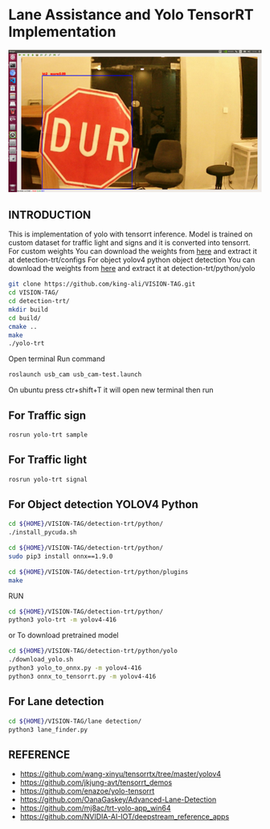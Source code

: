 # Lane Assistance and Yolo TensorRT Implementation


![](./detection-trt/configs/DUR1.png)


## INTRODUCTION

This is implementation of yolo with tensorrt inference. Model is trained on custom dataset for traffic light and signs and it is converted into tensorrt.
For custom weights
You can download the weights from [here](https://drive.google.com/file/d/15nYbuOBKZOzV1vgfJg0BxAlFs4H3DKKE/view?usp=sharing) and extract it at detection-trt/configs
For object yolov4 python object detection 
You can download the weights from [here](https://drive.google.com/file/d/1nNhS6VZmRGZN_uMCZdX7R7aQRhV8ksul/view?usp=sharing) and extract it at detection-trt/python/yolo


```bash
git clone https://github.com/king-ali/VISION-TAG.git
cd VISION-TAG/
cd detection-trt/
mkdir build
cd build/
cmake ..
make
./yolo-trt
```

Open terminal
Run command

```bash
roslaunch usb_cam usb_cam-test.launch
```
On ubuntu press ctr+shift+T it will open new terminal then run

## For Traffic sign


```bash
rosrun yolo-trt sample
```

## For Traffic light

```bash
rosrun yolo-trt signal
```

## For Object detection YOLOV4 Python

```bash
cd ${HOME}/VISION-TAG/detection-trt/python/
./install_pycuda.sh
```


```bash
cd ${HOME}/VISION-TAG/detection-trt/python/
sudo pip3 install onnx==1.9.0
```



```bash
cd ${HOME}/VISION-TAG/detection-trt/python/plugins
make
```

RUN

```bash
cd ${HOME}/VISION-TAG/detection-trt/python/
python3 yolo-trt -m yolov4-416
```


or 
To download pretrained model 

```bash
cd ${HOME}/VISION-TAG/detection-trt/python/yolo
./download_yolo.sh
python3 yolo_to_onnx.py -m yolov4-416
python3 onnx_to_tensorrt.py -m yolov4-416
```


## For Lane detection

```bash
cd ${HOME}/VISION-TAG/lane detection/
python3 lane_finder.py
```



## REFERENCE

- https://github.com/wang-xinyu/tensorrtx/tree/master/yolov4
- https://github.com/jkjung-avt/tensorrt_demos
- https://github.com/enazoe/yolo-tensorrt
- https://github.com/OanaGaskey/Advanced-Lane-Detection
- https://github.com/mj8ac/trt-yolo-app_win64
- https://github.com/NVIDIA-AI-IOT/deepstream_reference_apps
